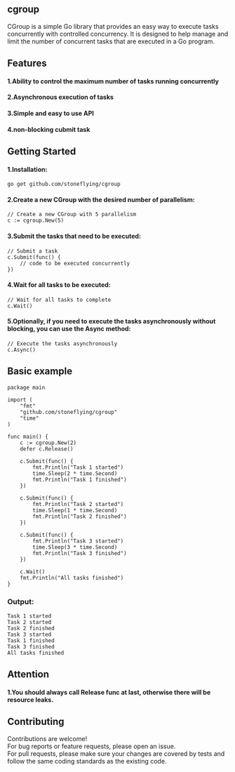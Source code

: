 ## cgroup
CGroup is a simple Go library that provides an easy way to execute tasks concurrently with controlled concurrency. It is designed to help manage and limit the number of concurrent tasks that are executed in a Go program.

## Features
#### 1.Ability to control the maximum number of tasks running concurrently
#### 2.Asynchronous execution of tasks
#### 3.Simple and easy to use API
#### 4.non-blocking cubmit task

## Getting Started
#### 1.Installation:
```
go get github.com/stoneflying/cgroup
```

#### 2.Create a new CGroup with the desired number of parallelism:
```
// Create a new CGroup with 5 parallelism
c := cgroup.New(5)
```

#### 3.Submit the tasks that need to be executed:
```
// Submit a task
c.Submit(func() {
    // code to be executed concurrently
})
```

#### 4.Wait for all tasks to be executed:
```
// Wait for all tasks to complete
c.Wait()
```

#### 5.Optionally, if you need to execute the tasks asynchronously without blocking, you can use the Async method:
```
// Execute the tasks asynchronously
c.Async()
```

## Basic example
```
package main

import (
	"fmt"
	"github.com/stoneflying/cgroup"
	"time"
)

func main() {
	c := cgroup.New(2)
	defer c.Release()
	
	c.Submit(func() {
		fmt.Println("Task 1 started")
		time.Sleep(2 * time.Second)
		fmt.Println("Task 1 finished")
	})

	c.Submit(func() {
		fmt.Println("Task 2 started")
		time.Sleep(1 * time.Second)
		fmt.Println("Task 2 finished")
	})

	c.Submit(func() {
		fmt.Println("Task 3 started")
		time.Sleep(3 * time.Second)
		fmt.Println("Task 3 finished")
	})

	c.Wait()
	fmt.Println("All tasks finished")
}
```

### Output:
```
Task 1 started
Task 2 started
Task 2 finished
Task 3 started
Task 1 finished
Task 3 finished
All tasks finished
```

## Attention
#### 1.You should always call Release func at last, otherwise there will be resource leaks.

## Contributing
Contributions are welcome!   
For bug reports or feature requests, please open an issue.   
For pull requests, please make sure your changes are covered by tests and 
follow the same coding standards as the existing code.
